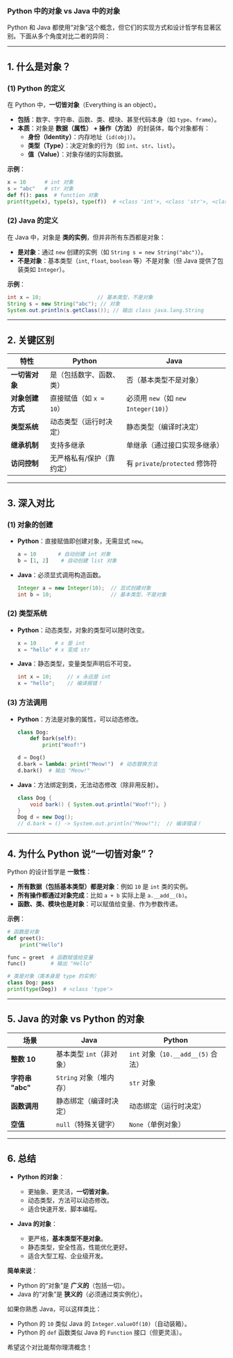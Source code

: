 ### **Python 中的对象 vs Java 中的对象**
Python 和 Java 都使用“对象”这个概念，但它们的实现方式和设计哲学有显著区别。下面从多个角度对比二者的异同：

---

## **1. 什么是对象？**
### **(1) Python 的定义**
在 Python 中，**一切皆对象**（Everything is an object）。  
- **包括**：数字、字符串、函数、类、模块、甚至代码本身（如 `type`、`frame`）。  
- **本质**：对象是 **数据（属性） + 操作（方法）** 的封装体，每个对象都有：
  - **身份（Identity）**：内存地址（`id(obj)`）。
  - **类型（Type）**：决定对象的行为（如 `int`、`str`、`list`）。
  - **值（Value）**：对象存储的实际数据。

**示例**：
```python
x = 10      # int 对象
s = "abc"   # str 对象
def f(): pass  # function 对象
print(type(x), type(s), type(f))  # <class 'int'>, <class 'str'>, <class 'function'>
```

### **(2) Java 的定义**
在 Java 中，对象是 **类的实例**，但并非所有东西都是对象：  
- **是对象**：通过 `new` 创建的实例（如 `String s = new String("abc")`）。  
- **不是对象**：基本类型（`int`, `float`, `boolean` 等）不是对象（但 Java 提供了包装类如 `Integer`）。  

**示例**：
```java
int x = 10;                  // 基本类型，不是对象
String s = new String("abc"); // 对象
System.out.println(s.getClass()); // 输出 class java.lang.String
```

---

## **2. 关键区别**
| 特性                | Python                            | Java                              |
|---------------------|-----------------------------------|-----------------------------------|
| **一切皆对象**       | 是（包括数字、函数、类）          | 否（基本类型不是对象）            |
| **对象创建方式**     | 直接赋值（如 `x = 10`）           | 必须用 `new`（如 `new Integer(10)`）|
| **类型系统**         | 动态类型（运行时决定）            | 静态类型（编译时决定）            |
| **继承机制**         | 支持多继承                        | 单继承（通过接口实现多继承）      |
| **访问控制**         | 无严格私有/保护（靠约定）         | 有 `private`/`protected` 修饰符   |

---

## **3. 深入对比**
### **(1) 对象的创建**
- **Python**：直接赋值即创建对象，无需显式 `new`。  
  ```python
  a = 10       # 自动创建 int 对象
  b = [1, 2]    # 自动创建 list 对象
  ```
- **Java**：必须显式调用构造函数。  
  ```java
  Integer a = new Integer(10);  // 显式创建对象
  int b = 10;                   // 基本类型，不是对象
  ```

### **(2) 类型系统**
- **Python**：动态类型，对象的类型可以随时改变。  
  ```python
  x = 10      # x 是 int
  x = "hello" # x 变成 str
  ```
- **Java**：静态类型，变量类型声明后不可变。  
  ```java
  int x = 10;     // x 永远是 int
  x = "hello";    // 编译报错！
  ```

### **(3) 方法调用**
- **Python**：方法是对象的属性，可以动态修改。  
  ```python
  class Dog:
      def bark(self):
          print("Woof!")

  d = Dog()
  d.bark = lambda: print("Meow!")  # 动态替换方法
  d.bark()  # 输出 "Meow!"
  ```
- **Java**：方法绑定到类，无法动态修改（除非用反射）。  
  ```java
  class Dog {
      void bark() { System.out.println("Woof!"); }
  }
  Dog d = new Dog();
  // d.bark = () -> System.out.println("Meow!");  // 编译错误！
  ```

---

## **4. 为什么 Python 说“一切皆对象”？**
Python 的设计哲学是 **一致性**：
- **所有数据（包括基本类型）都是对象**：例如 `10` 是 `int` 类的实例。
- **所有操作都通过对象完成**：比如 `a + b` 实际上是 `a.__add__(b)`。
- **函数、类、模块也是对象**：可以赋值给变量、作为参数传递。

**示例**：
```python
# 函数是对象
def greet():
    print("Hello")

func = greet  # 函数赋值给变量
func()        # 输出 "Hello"

# 类是对象（类本身是 type 的实例）
class Dog: pass
print(type(Dog))  # <class 'type'>
```

---

## **5. Java 的对象 vs Python 的对象**
| **场景**               | **Java**                          | **Python**                        |
|------------------------|-----------------------------------|-----------------------------------|
| **整数 10**            | 基本类型 `int`（非对象）          | `int` 对象（`10.__add__(5)` 合法）|
| **字符串 "abc"**       | `String` 对象（堆内存）           | `str` 对象                        |
| **函数调用**           | 静态绑定（编译时决定）            | 动态绑定（运行时决定）            |
| **空值**               | `null`（特殊关键字）              | `None`（单例对象）                |

---

## **6. 总结**
- **Python 的对象**：  
  - 更抽象、更灵活，**一切皆对象**。  
  - 动态类型，方法可以动态修改。  
  - 适合快速开发、脚本编程。  

- **Java 的对象**：  
  - 更严格，**基本类型不是对象**。  
  - 静态类型，安全性高，性能优化更好。  
  - 适合大型工程、企业级开发。  

**简单来说**：  
- Python 的“对象”是 **广义的**（包括一切）。  
- Java 的“对象”是 **狭义的**（必须通过类实例化）。  

如果你熟悉 Java，可以这样类比：  
- Python 的 `10` 类似 Java 的 `Integer.valueOf(10)`（自动装箱）。  
- Python 的 `def` 函数类似 Java 的 `Function` 接口（但更灵活）。  

希望这个对比能帮你理清概念！